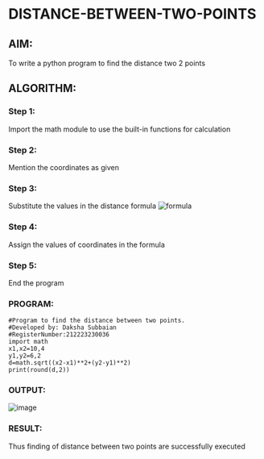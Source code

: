 # DISTANCE-BETWEEN-TWO-POINTS

## AIM:
To write a python program to find the distance two 2 points
## ALGORITHM:
### Step 1:
Import the math module to use the built-in functions for calculation
### Step 2: 
Mention the coordinates as given
### Step 3: 
Substitute the values in the distance formula  ![formula](/formula.JPG)
### Step 4: 
Assign the values of coordinates in the formula
### Step 5:
End the program
### PROGRAM:
```
#Program to find the distance between two points.
#Developed by: Daksha Subbaian
#RegisterNumber:212223230036
import math
x1,x2=10,4
y1,y2=6,2
d=math.sqrt((x2-x1)**2+(y2-y1)**2)
print(round(d,2))
```
  


### OUTPUT:
![image](https://github.com/user-attachments/assets/e8c3b2e3-75f9-40a4-92b2-e5f175dd6ea7)



### RESULT:
Thus finding of distance between two points are successfully executed
